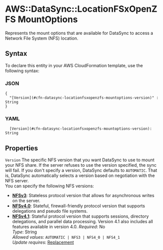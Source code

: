 # AWS::DataSync::LocationFSxOpenZFS MountOptions<a name="aws-properties-datasync-locationfsxopenzfs-mountoptions"></a>

Represents the mount options that are available for DataSync to access a Network File System \(NFS\) location\.

## Syntax<a name="aws-properties-datasync-locationfsxopenzfs-mountoptions-syntax"></a>

To declare this entity in your AWS CloudFormation template, use the following syntax:

### JSON<a name="aws-properties-datasync-locationfsxopenzfs-mountoptions-syntax.json"></a>

```
{
  "[Version](#cfn-datasync-locationfsxopenzfs-mountoptions-version)" : String
}
```

### YAML<a name="aws-properties-datasync-locationfsxopenzfs-mountoptions-syntax.yaml"></a>

```
  [Version](#cfn-datasync-locationfsxopenzfs-mountoptions-version): String
```

## Properties<a name="aws-properties-datasync-locationfsxopenzfs-mountoptions-properties"></a>

`Version` <a name="cfn-datasync-locationfsxopenzfs-mountoptions-version"></a>
The specific NFS version that you want DataSync to use to mount your NFS share\. If the server refuses to use the version specified, the sync will fail\. If you don't specify a version, DataSync defaults to `AUTOMATIC`\. That is, DataSync automatically selects a version based on negotiation with the NFS server\.  
You can specify the following NFS versions:

- **[NFSv3](https://tools.ietf.org/html/rfc1813)**: Stateless protocol version that allows for asynchronous writes on the server\.
- **[NFSv4\.0](https://tools.ietf.org/html/rfc3530)**: Stateful, firewall\-friendly protocol version that supports delegations and pseudo file systems\.
- **[NFSv4\.1](https://tools.ietf.org/html/rfc5661)**: Stateful protocol version that supports sessions, directory delegations, and parallel data processing\. Version 4\.1 also includes all features available in version 4\.0\.
  _Required_: No  
  _Type_: String  
  _Allowed values_: `AUTOMATIC | NFS3 | NFS4_0 | NFS4_1`  
  _Update requires_: [Replacement](https://docs.aws.amazon.com/AWSCloudFormation/latest/UserGuide/using-cfn-updating-stacks-update-behaviors.html#update-replacement)

